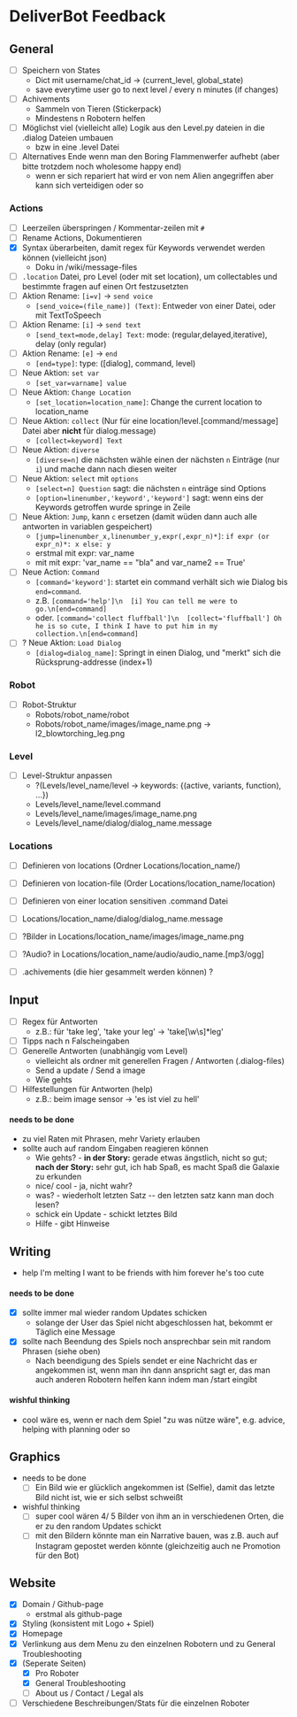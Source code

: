 # DeliverBot Feedback

## General
- [ ] Speichern von States
  - Dict mit username/chat_id -> (current_level, global_state)
  - save everytime user go to next level / every n minutes (if changes)
- [ ] Achivements
  - Sammeln von Tieren (Stickerpack)
  - Mindestens n Robotern helfen  
- [ ] Möglichst viel (vielleicht alle) Logik aus den Level.py dateien in die .dialog Dateien umbauen
  - bzw in eine .level Datei
- [ ] Alternatives Ende wenn man den Boring Flammenwerfer aufhebt (aber bitte trotzdem noch wholesome happy end)
  - wenn er sich repariert hat wird er von nem Alien angegriffen aber kann sich verteidigen oder so

### Actions
- [ ] Leerzeilen überspringen / Kommentar-zeilen mit `#`
- [ ] Rename Actions, Dokumentieren
- [x] Syntax überarbeiten, damit regex für Keywords verwendet werden können (vielleicht json)
  - Doku in /wiki/message-files
- [ ] `.location` Datei, pro Level (oder mit set location), um collectables und bestimmte fragen auf einen Ort festzusetzten
- [ ] Aktion Rename: `[i=v]` -> `send voice`
  - `[send_voice=(file_name)] (Text)`: Entweder von einer Datei, oder mit TextToSpeech
- [ ] Aktion Rename: `[i]` -> `send text`
  - `[send_text=mode,delay] Text`: mode: (regular,delayed,iterative), delay (only regular)
- [ ] Aktion Rename: `[e]` -> `end`
  - `[end=type]`: type: ([dialog], command, level)
- [ ] Neue Aktion: `set var`
  - `[set_var=varname] value`
- [ ] Neue Aktion: `Change Location`
  - `[set_location=location_name]`: Change the current location to location_name
- [ ] Neue Aktion: `collect` (Nur für eine location/level.[command/message] Datei aber **nicht** für dialog.message)
  - `[collect=keyword] Text`
- [ ] Neue Aktion: `diverse`
  - `[diverse=n]` die nächsten wähle einen der nächsten `n` Einträge (nur `i`) und mache dann nach diesen weiter
- [ ] Neue Aktion: `select` mit `options`
  - `[select=n] Question` sagt: die nächsten `n` einträge sind Options
  - `[option=linenumber,'keyword','keyword']` sagt: wenn eins der Keywords getroffen wurde springe in Zeile
- [ ] Neue Aktion: `Jump`, kann `c` ersetzen (damit wüden dann auch alle antworten in variablen gespeichert)
  - `[jump=linenumber_x,linenumber_y,expr(,expr_n)*]`: `if expr (or expr_n)*: x else: y`
  - erstmal mit expr: var_name
  - mit mit expr: 'var_name == "bla" and var_name2 == True'
- [ ] Neue Action: `Command`
  - `[command='keyword']`: startet ein command verhält sich wie Dialog bis `end=command`.
  - z.B. `[command='help']\n  [i] You can tell me were to go.\n[end=command]`
  - oder. `[command='collect fluffball']\n  [collect='fluffball'] Oh he is so cute, I think I have to put him in my collection.\n[end=command]`
- [ ] ? Neue Aktion: `Load Dialog`
  - `[dialog=dialog_name]`: Springt in einen Dialog, und "merkt" sich die Rücksprung-addresse (index+1)
  
### Robot
- [ ] Robot-Struktur
  - Robots/robot_name/robot
  - Robots/robot_name/images/image_name.png -> l2_blowtorching_leg.png

### Level
- [ ] Level-Struktur anpassen
  - ?(Levels/level_name/level -> keywords: {(active, variants, function), ...})
  - Levels/level_name/level.command
  - Levels/level_name/images/image_name.png
  - Levels/level_name/dialog/dialog_name.message
  
### Locations
- [ ] Definieren von locations (Ordner Locations/location_name/)
- [ ] Definieren von location-file (Order Locations/location_name/location)
- [ ] Definieren von einer location sensitiven .command Datei
- [ ] Locations/location_name/dialog/dialog_name.message
- [ ] ?Bilder in Locations/location_name/images/image_name.png
- [ ] ?Audio? in Locations/location_name/audio/audio_name.[mp3/ogg]
- [ ] .achivements (die hier gesammelt werden können) ?

  
## Input  
- [ ] Regex für Antworten
  - z.B.: für 'take leg', 'take your leg' -> 'take[\w\s]*leg'
- [ ] Tipps nach n Falscheingaben
- [ ] Generelle Antworten (unabhängig vom Level)
  - vielleicht als ordner mit generellen Fragen / Antworten (.dialog-files) 
  - Send a update / Send a image
  - Wie gehts
- [ ] Hilfestellungen für Antworten (help)
  - z.B.: beim image sensor -> 'es ist viel zu hell'

#### needs to be done
+ zu viel Raten  mit Phrasen, mehr Variety erlauben
+ sollte auch auf random Eingaben reagieren können
  + Wie gehts? - **in der Story:** gerade etwas ängstlich, nicht so gut; **nach der Story:** sehr gut, ich hab Spaß, es macht Spaß die Galaxie zu erkunden
  + nice/ cool - ja, nicht wahr?
  + was? - wiederholt letzten Satz -- den letzten satz kann man doch lesen?
  + schick ein Update - schickt letztes Bild
  + Hilfe - gibt Hinweise


## Writing
+ help I'm melting I want to be friends with him forever he's too cute
#### needs to be done
- [x] sollte immer mal wieder random Updates schicken
  - solange der User das Spiel nicht abgeschlossen hat, bekommt er Täglich eine Message
- [x] sollte nach Beendung des Spiels noch ansprechbar sein mit random Phrasen (siehe oben)
  - Nach beendigung des Spiels sendet er eine Nachricht das er angekommen ist, wenn man ihn dann anspricht sagt er, das man auch anderen Robotern helfen kann indem man /start eingibt
#### wishful thinking
+ cool wäre es, wenn er nach dem Spiel "zu was nütze wäre", e.g. advice, helping with planning oder so

## Graphics
- needs to be done 
  - [ ] Ein Bild wie er glücklich angekommen ist (Selfie), damit das letzte Bild nicht ist, wie er sich selbst schweißt
- wishful thinking
  - [ ] super cool wären 4/ 5 Bilder von ihm an in verschiedenen Orten, die er zu den random Updates schickt
  - [ ] mit den Bildern könnte man ein Narrative bauen, was z.B. auch auf Instagram gepostet werden könnte (gleichzeitig auch ne Promotion für den Bot)

## Website
- [x] Domain / Github-page
  - erstmal als github-page
- [x] Styling (konsistent mit Logo + Spiel)
- [x] Homepage
- [x] Verlinkung aus dem Menu zu den einzelnen Robotern und zu General Troubleshooting
- [x] (Seperate Seiten)
  - [x] Pro Roboter
  - [x] General Troubleshooting
  - [ ] About us / Contact / Legal als 
- [ ] Verschiedene Beschreibungen/Stats für die einzelnen Roboter
